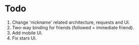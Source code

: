# Todo

1. Change 'nickname' related architecture, requests and UI.
2. Two-way binding for friends (followed = immediate friend).
3. Add mobile UI.
4. Fix stars UI.

